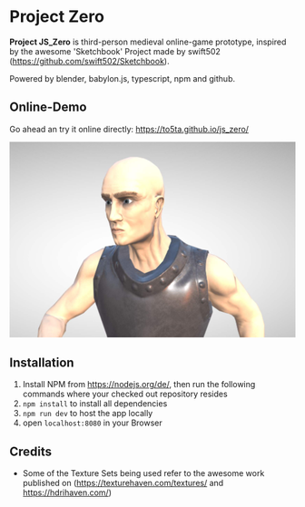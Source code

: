 # Project Zero

**Project JS_Zero** is third-person medieval online-game prototype, inspired by the awesome 'Sketchbook' Project made by swift502 (https://github.com/swift502/Sketchbook).

Powered by blender, babylon.js, typescript, npm and github.

## Online-Demo

Go ahead an try it online directly: https://to5ta.github.io/js_zero/

![Promo](promotion/promo6.jpg)

## Installation

1. Install NPM from https://nodejs.org/de/, then run the following commands where your checked out repository resides 
2. `npm install` to install all dependencies
3. `npm run dev` to host the app locally
4. open `localhost:8080` in your Browser

## Credits

* Some of the Texture Sets being used refer to the awesome work published on (https://texturehaven.com/textures/ and https://hdrihaven.com/)